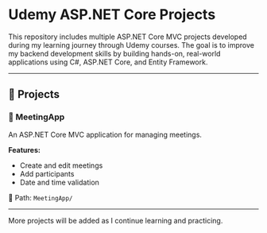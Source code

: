 # Udemy ASP.NET Core Projects

This repository includes multiple ASP.NET Core MVC projects developed during my learning journey through Udemy courses. The goal is to improve my backend development skills by building hands-on, real-world applications using C#, ASP.NET Core, and Entity Framework.

---

## 📂 Projects

### 🔹 MeetingApp
An ASP.NET Core MVC application for managing meetings.

**Features:**
- Create and edit meetings
- Add participants
- Date and time validation

📁 Path: `MeetingApp/`

---

More projects will be added as I continue learning and practicing.
